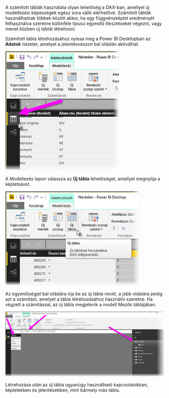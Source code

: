 A számított táblák használata olyan lehetőség a DAX-ban, amellyel új modellezési képességek egész sora válik elérhetővé. Számított táblák használhatóak többek között akkor, ha egy függvényképlet eredményét felhasználva szeretne különféle típusú egyesítő illesztéseket végezni, vagy menet közben új táblát létrehozni.

Számított tábla létrehozásához nyissa meg a Power BI Desktopban az **Adatok** nézetet, amelyet a jelentésvászon bal oldalán aktiválhat.

![](media/2-6-create-calculated-tables/2-6_1.png)

A Modellezés lapon válassza az **Új tábla** lehetőséget, amellyel megnyitja a képletsávot.

![](media/2-6-create-calculated-tables/2-6_1b.png)

Az egyenlőségjel bal oldalára írja be az új tábla nevét, a jobb oldalára pedig azt a számítást, amelyet a tábla létrehozásához használni szeretne. Ha végzett a számítással, az új tábla megjelenik a modell Mezők táblájában.

![](media/2-6-create-calculated-tables/2-6_2.png)

Létrehozása után az új tábla ugyanúgy használható kapcsolatokban, képletekben és jelentésekben, mint bármely más tábla.

